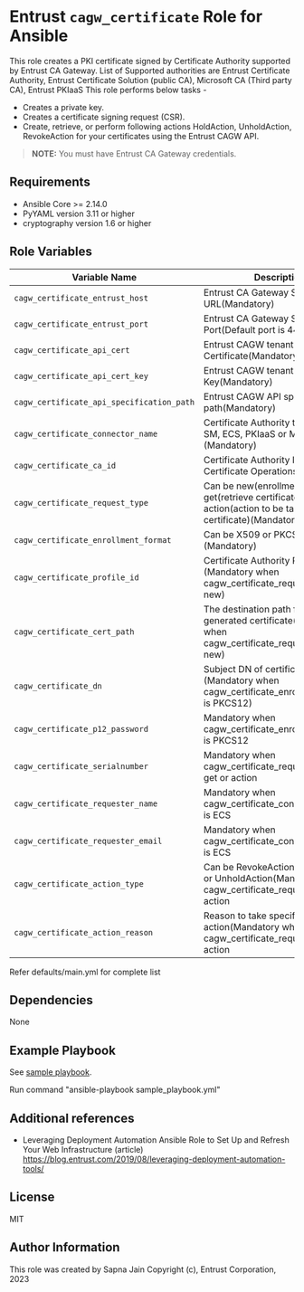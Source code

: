# Entrust `cagw_certificate` Role for Ansible

This role creates a PKI certificate signed by Certificate Authority supported by Entrust CA Gateway.
List of Supported authorities are Entrust Certificate Authority, Entrust Certificate Solution (public CA), Microsoft CA (Third party CA), Entrust PKIaaS
This role performs below tasks -
 - Creates a private key.
 - Creates a certificate signing request (CSR).
 - Create, retrieve, or perform following actions HoldAction, UnholdAction, RevokeAction for your certificates using the Entrust CAGW API.

 >**NOTE:** You must have Entrust CA Gateway credentials.
      
	  
Requirements
------------ 
 - Ansible Core >= 2.14.0
 - PyYAML version 3.11 or higher
 - cryptography version 1.6 or higher

Role Variables
--------------

   | Variable Name                             | Description                                                  |
   | -------------------------------           | ------------------------------------------------------------ |
   | `cagw_certificate_entrust_host`           | Entrust CA Gateway Server IP or URL(Mandatory) |
   | `cagw_certificate_entrust_port`           | Entrust CA Gateway Server Port(Default port is 443) |
   | `cagw_certificate_api_cert`               | Entrust CAGW tenant Credential Certificate(Mandatory) |
   | `cagw_certificate_api_cert_key`           | Entrust CAGW tenant Credential Key(Mandatory) |
   | `cagw_certificate_api_specification_path` | Entrust CAGW API spec file path(Mandatory) |
   | `cagw_certificate_connector_name`         | Certificate Authority type, can be SM, ECS, PKIaaS or MSCA (Mandatory) |
   | `cagw_certificate_ca_id`                  | Certificate Authority Id to perform Certificate Operations (Mandatory) |
   | `cagw_certificate_request_type`           | Can be new(enrollment), get(retrieve certificate), action(action to be taken on the certificate)(Mandatory) |
   | `cagw_certificate_enrollment_format`      | Can be X509 or PKCS12 (Mandatory) |
   | `cagw_certificate_profile_id`             | Certificate Authority Profile Id (Mandatory when cagw_certificate_request_type is new) |
   | `cagw_certificate_cert_path`              | The destination path for the generated certificate(Mandatory when cagw_certificate_request_type is new) |
   | `cagw_certificate_dn`                     | Subject DN of certificates (Mandatory when cagw_certificate_enrollment_format is PKCS12) |
   | `cagw_certificate_p12_password`           | Mandatory when cagw_certificate_enrollment_format is PKCS12 |
   | `cagw_certificate_serialnumber`           | Mandatory when cagw_certificate_request_type is get or action |
   | `cagw_certificate_requester_name`         | Mandatory when cagw_certificate_connector_name is ECS |
   | `cagw_certificate_requester_email`        | Mandatory when cagw_certificate_connector_name is ECS |
   | `cagw_certificate_action_type`            | Can be RevokeAction, HoldAction or UnholdAction(Mandatory when cagw_certificate_request_type is action |
   | `cagw_certificate_action_reason`          | Reason to take specific action(Mandatory when cagw_certificate_request_type is action |

   Refer defaults/main.yml for complete list


Dependencies
------------

None

Example Playbook
----------------

See [sample playbook](https://github.com/EntrustCorporation/entrust-ansible-collection/blob/main/examples/sample_playbook.yml).

Run command "ansible-playbook sample_playbook.yml"

Additional references
---------------------
- Leveraging Deployment Automation Ansible Role to Set Up and Refresh Your Web Infrastructure (article)
https://blog.entrust.com/2019/08/leveraging-deployment-automation-tools/ 
		
License
-------

MIT

Author Information
------------------
This role was created by Sapna Jain 
Copyright (c), Entrust Corporation, 2023
